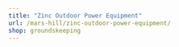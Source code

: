 ```yaml
---
title: "Zinc Outdoor Power Equipment"
url: /mars-hill/zinc-outdoor-power-equipment/
shop: groundskeeping
---
```

